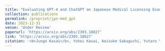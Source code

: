 ```yaml
---
title: "Evaluating GPT-4 and ChatGPT on Japanese Medical Licensing Examinations"
collection: publications
permalink: /preprint/jpn-med_gpt
date: 2023-12-31
venue: 'Under Review'
paperurl: 'https://arxiv.org/abs/2303.18027'
link: 'https://arxiv.org/abs/2303.18027'
citation: '<b>Jungo Kasai</b>, Yuhei Kasai, Keisuke Sakaguchi, Yutaro Yamada, and Dragomir Radev. 2023. &quot;Evaluating GPT-4 and ChatGPT on Japanese Medical Licensing Examinations.&quot; Under review.'
---
```

